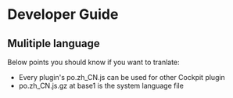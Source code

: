 # Developer Guide

## Mulitiple language

Below points you should know if you want to tranlate:

- Every plugin's po.zh_CN.js can be used for other Cockpit plugin
- po.zh_CN.js.gz at base1 is the system language file
